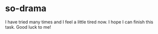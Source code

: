 # so-drama
I have tried many times and I feel a little tired now.
I hope I can finish this task.
Good luck to me!
